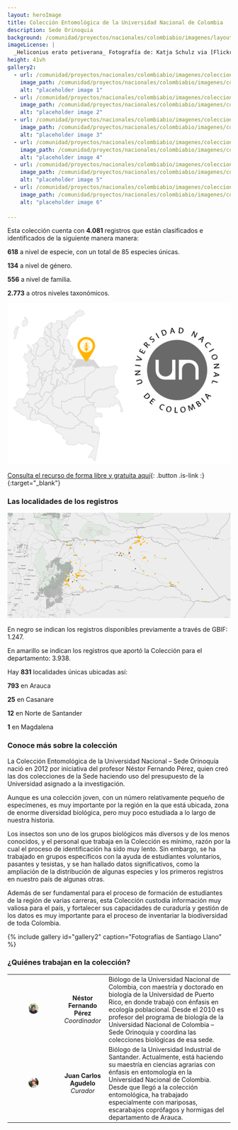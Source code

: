 ```yaml
---
layout: heroImage
title: Colección Entomológica de la Universidad Nacional de Colombia
description: Sede Orinoquia
background: /comunidad/proyectos/nacionales/colombiabio/imagenes/layout-colecciones.jpg
imageLicense: |
  _Heliconius erato petiverana_ Fotografía de: Katja Schulz via [Flickr](https://flic.kr/p/bmS9bM)
height: 41vh
gallery2:
  - url: /comunidad/proyectos/nacionales/colombiabio/imagenes/coleccion-entomologica-de-la-universidad-nacional-de-colombia-sede-orinoquia/e-a-1-1024x682.jpg
    image_path: /comunidad/proyectos/nacionales/colombiabio/imagenes/coleccion-entomologica-de-la-universidad-nacional-de-colombia-sede-orinoquia/e-a-1-280x280.jpg
    alt: "placeholder image 1"
  - url: /comunidad/proyectos/nacionales/colombiabio/imagenes/coleccion-entomologica-de-la-universidad-nacional-de-colombia-sede-orinoquia/e-a-10-1024x682.jpg
    image_path: /comunidad/proyectos/nacionales/colombiabio/imagenes/coleccion-entomologica-de-la-universidad-nacional-de-colombia-sede-orinoquia/e-a-10-280x280.jpg
    alt: "placeholder image 2"
  - url: /comunidad/proyectos/nacionales/colombiabio/imagenes/coleccion-entomologica-de-la-universidad-nacional-de-colombia-sede-orinoquia/e-a-2-1024x682.jpg
    image_path: /comunidad/proyectos/nacionales/colombiabio/imagenes/coleccion-entomologica-de-la-universidad-nacional-de-colombia-sede-orinoquia/e-a-2-280x280.jpg
    alt: "placeholder image 3"
  - url: /comunidad/proyectos/nacionales/colombiabio/imagenes/coleccion-entomologica-de-la-universidad-nacional-de-colombia-sede-orinoquia/e-a-3-1024x682.jpg
    image_path: /comunidad/proyectos/nacionales/colombiabio/imagenes/coleccion-entomologica-de-la-universidad-nacional-de-colombia-sede-orinoquia/e-a-3-280x280.jpg
    alt: "placeholder image 4"
  - url: /comunidad/proyectos/nacionales/colombiabio/imagenes/coleccion-entomologica-de-la-universidad-nacional-de-colombia-sede-orinoquia/e-a-4-1024x682.jpg
    image_path: /comunidad/proyectos/nacionales/colombiabio/imagenes/coleccion-entomologica-de-la-universidad-nacional-de-colombia-sede-orinoquia/e-a-4-280x280.jpg
    alt: "placeholder image 5"
  - url: /comunidad/proyectos/nacionales/colombiabio/imagenes/coleccion-entomologica-de-la-universidad-nacional-de-colombia-sede-orinoquia/e-a-6-1024x682.jpg
    image_path: /comunidad/proyectos/nacionales/colombiabio/imagenes/coleccion-entomologica-de-la-universidad-nacional-de-colombia-sede-orinoquia/e-a-6-280x280.jpg
    alt: "placeholder image 6"

---
```



Esta colección cuenta con <span class="tag is-warning is-light"><b>4.081</b></span> registros que están clasificados e identificados de la siguiente manera manera:


<span class="tag is-warning is-light"><b>618</b></span> a nivel de especie, con un total de 85 especies únicas.     


<span class="tag is-warning is-light"><b>134</b></span> a nivel de género.


<span class="tag is-warning is-light"><b>556</b></span> a nivel de familia.


<span class="tag is-warning is-light"><b>2.773</b></span> a otros niveles taxonómicos.

<img src="/comunidad/proyectos/nacionales/colombiabio/imagenes/coleccion-entomologica-de-la-universidad-nacional-de-colombia-sede-orinoquia/map-e-a2.png" width=770>

[Consulta el recurso de forma libre y gratuita aquí](http://ipt.biodiversidad.co/sib/resource?r=ceo_1){: .button .is-link :}{:target="_blank"}

### Las localidades de los registros

<img src="/comunidad/proyectos/nacionales/colombiabio/imagenes/coleccion-entomologica-de-la-universidad-nacional-de-colombia-sede-orinoquia/mapa-ent-orinoq.png" width=770>

<p class="is-size-7 has-text-grey has-text-centered">En negro se indican los registros  disponibles previamente a través de GBIF: 1.247.</p>

<p class="is-size-7 has-text-grey has-text-centered">En amarillo se indican los registros que aportó la Colección para el departamento: 3.938.</p>

Hay <span class="tag is-warning is-light"><b>831</b></span> localidades únicas ubicadas así:

<span class="tag is-warning is-light"><b>793</b></span> en Arauca


<span class="tag is-warning is-light"><b>25</b></span> en Casanare


<span class="tag is-warning is-light"><b>12</b></span> en Norte de Santander


<span class="tag is-warning is-light"><b>1</b></span> en Magdalena


### Conoce más sobre la colección

La Colección Entomológica de la Universidad Nacional – Sede Orinoquía nació en 2012 por iniciativa del profesor Néstor Fernando Pérez, quien creó las dos colecciones de la Sede haciendo uso del presupuesto de la Universidad asignado a la investigación.

Aunque es una colección joven, con un número relativamente pequeño de especímenes, es muy importante por la región en la que está ubicada, zona de enorme diversidad biológica, pero muy poco estudiada a lo largo de nuestra historia.

Los insectos son uno de los grupos biológicos más diversos y de los menos conocidos, y el personal que trabaja en la Colección es mínimo, razón por la cual el proceso de identificación ha sido muy lento. Sin embargo, se ha trabajado en grupos específicos con la ayuda de estudiantes voluntarios, pasantes y tesistas, y se han hallado datos significativos, como la ampliación de la distribución de algunas especies y los primeros registros en nuestro país de algunas otras.

Además de ser fundamental para el proceso de formación de estudiantes de la región de varias carreras, esta Colección custodia información muy valiosa para el país, y fortalecer sus capacidades de curaduría y gestión de los datos es muy importante para el proceso de inventariar la biodiversidad de toda Colombia.

{% include gallery id="gallery2" caption="Fotografías de Santiago Llano" %}


### ¿Quiénes trabajan en la colección?

| | |  |
| :-------------: |:-------------:| :-----|
|<figure class="image is-128x128"><img class="is-rounded" src="/comunidad/proyectos/nacionales/colombiabio/imagenes/herbario-orinocense-colombiano/p-h-1.png"></figure> | <b>Néstor Fernando Pérez</b> <br> <i>Coordinador</i> | Biólogo de la Universidad Nacional de Colombia, con maestría y doctorado en biología de la Universidad de Puerto Rico, en donde trabajó con énfasis en ecología poblacional. Desde el 2010 es profesor del programa de biología de la Universidad Nacional de Colombia – Sede Orinoquia y coordina las colecciones biológicas de esa sede.|
|<figure class="image is-128x128"><img class="is-rounded" src="/comunidad/proyectos/nacionales/colombiabio/imagenes/coleccion-entomologica-de-la-universidad-nacional-de-colombia-sede-orinoquia/p-e-a-1.png"></figure> | <b>Juan Carlos Agudelo</b> <br> <i>Curador</i> | Biólogo de la Universidad Industrial de Santander. Actualmente, está haciendo su maestría en ciencias agrarias con énfasis en entomología en la Universidad Nacional de Colombia. Desde que llegó a la colección entomológica, ha trabajado especialmente con mariposas, escarabajos coprófagos y hormigas del departamento de Arauca.|
